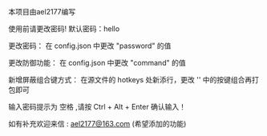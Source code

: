 本项目由ael2177编写

使用前请更改密码!
默认密码：hello

更改密码：
在 config.json 中更改 "password" 的值

更改防御功能：
在 config.json 中更改 "command" 的值

新增屏蔽组合键方式：
在源文件的 hotkeys 处新添行，更改 '' 中的按键组合再打包即可

输入密码提示为 空格 ,请按 Ctrl + Alt + Enter 确认输入！

如有补充欢迎来信 : ael2177@163.com (希望添加的功能)
